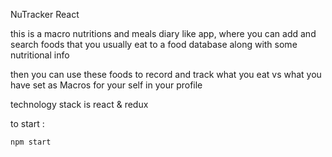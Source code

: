 NuTracker React

this is a macro nutritions and meals diary like app, where you can add and search foods that you usually eat to a food database along with some nutritional info

then you can use these foods to record and track what you eat vs what you have set as Macros for your self in your profile 

technology stack is react & redux 

to start :

`npm start`


